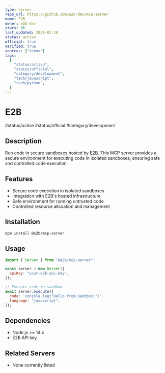 ```yaml
---
type: server
repo_url: https://github.com/e2b-dev/mcp-server
name: E2B
owner: e2b-dev
stars: 96
last_updated: 2025-02-28
status: active
official: true
verified: true
sources: ["inbox"]
tags:
  [
    "status/active",
    "status/official",
    "category/development",
    "tech/javascript",
    "tech/python",
  ]
---
```


# E2B

#status/active #status/official #category/development

## Description

Run code in secure sandboxes hosted by [E2B](https://e2b.dev). This MCP server provides a secure environment for executing code in isolated sandboxes, ensuring safe and controlled code execution.

## Features

- Secure code execution in isolated sandboxes
- Integration with E2B's hosted infrastructure
- Safe environment for running untrusted code
- Controlled resource allocation and management

## Installation

```bash
npm install @e2b/mcp-server
```

## Usage

```javascript
import { Server } from "@e2b/mcp-server";

const server = new Server({
  apiKey: "your-e2b-api-key",
});

// Execute code in sandbox
await server.execute({
  code: 'console.log("Hello from sandbox!")',
  language: "javascript",
});
```

## Dependencies

- Node.js >= 14.x
- E2B API key

## Related Servers

- None currently listed
